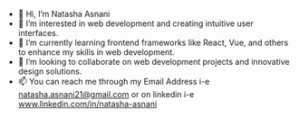 - 👋 Hi, I’m Natasha Asnani
- 👀 I’m interested in web development and creating intuitive user interfaces.
- 🌱 I’m currently learning frontend frameworks like React, Vue, and others to enhance my skills in web development.
- 💞️ I’m looking to collaborate on web development projects and innovative design solutions.
- 📫 You can reach me through my Email Address i-e natasha.asnani21@gmail.com or on linkedin i-e www.linkedin.com/in/natasha-asnani

<!---
NatashaAsnani/NatashaAsnani is a ✨ special ✨ repository because its `README.md` (this file) appears on your GitHub profile.
You can click the Preview link to take a look at your changes.
--->
